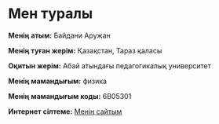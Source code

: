 <!DOCTYPE html>
<html lang="kk">
<head>
    <meta charset="UTF-8">
    <meta name="viewport" content="width=device-width, initial-scale=1.0">
    <title>Байдани Аружан туралы</title>
</head><meta name="google-site-verification" content="dqIhKWA-HZUpfQwtKqz7TtTTCRLlWS6Sm0s6boPVeYg" />
<body>
    <h1>Мен туралы</h1>
    <p><strong>Менің атым:</strong> Байдани Аружан</p>
    <p><strong>Менің туған жерім:</strong> Қазақстан, Тараз қаласы</p>
    <p><strong>Оқитын жерім:</strong> Абай атындағы педагогикалық университет</p>
    <p><strong>Менің мамандығым:</strong> физика</p>
    <p><strong>Менің мамандығым коды:</strong> 6В05301</p>
    <p><strong>Интернет сілтеме:</strong> <a href="https://aruzhanbaidani.wixsite.com/aruzhan" target="_blank">Менің сайтым</a></p>
</body>
</html>
